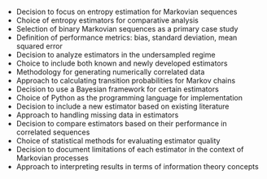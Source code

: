 - Decision to focus on entropy estimation for Markovian sequences
- Choice of entropy estimators for comparative analysis
- Selection of binary Markovian sequences as a primary case study
- Definition of performance metrics: bias, standard deviation, mean squared error
- Decision to analyze estimators in the undersampled regime
- Choice to include both known and newly developed estimators
- Methodology for generating numerically correlated data
- Approach to calculating transition probabilities for Markov chains
- Decision to use a Bayesian framework for certain estimators
- Choice of Python as the programming language for implementation
- Decision to include a new estimator based on existing literature
- Approach to handling missing data in estimators
- Decision to compare estimators based on their performance in correlated sequences
- Choice of statistical methods for evaluating estimator quality
- Decision to document limitations of each estimator in the context of Markovian processes
- Approach to interpreting results in terms of information theory concepts
